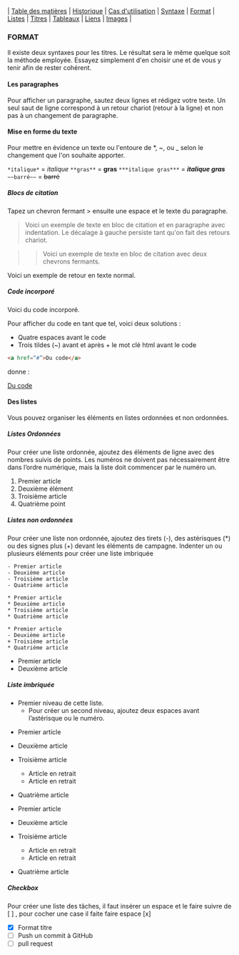 | [Table des matières](tableMatieres.md) | [Historique](page1.md#petite-histoire-de-markdown) | [Cas d'utilisation](page1.md#utilisation) | [Syntaxe](page2.md#Syntaxe) | [Format](page2#Format) | [Listes](page2.md#Listes) | [Titres](page3.md#Titres) | [Tableaux](page3.md#Tableaux) | [Liens](page4.md#Liens) | [Images](page4.md#Images) |

### FORMAT

Il existe deux syntaxes pour les titres. Le résultat sera le même quelque soit la méthode employée. Essayez simplement d'en choisir une et de vous y tenir afin de rester cohérent.


#### Les paragraphes

Pour afficher un paragraphe, sautez deux lignes et rédigez votre texte. Un seul saut de ligne correspond à un retour chariot (retour à la ligne) et non pas à un changement de paragraphe.



#### Mise en forme du texte

Pour mettre en évidence un texte ou l'entoure de *, ~, ou _ selon le changement que l'on souhaite apporter.


`*italique*` = *italique*
`**gras**` = **gras**
`***italique gras***` = ***italique gras***
`~~barré~~` = ~~barré~~


##### Blocs de citation

Tapez un chevron fermant > ensuite une espace et le texte du paragraphe.

> Voici un exemple de texte en bloc de citation et en paragraphe avec indentation. Le décalage à gauche persiste tant qu'on fait des retours chariot.

>> Voici un exemple de texte en bloc de citation avec deux chevrons fermants.

Voici un exemple de retour en texte normal.

##### Code incorporé

Voici du code incorporé.

Pour afficher du code en tant que tel, voici deux solutions :
* Quatre espaces avant le code 
* Trois tildes (~) avant et après + le mot clé html avant le code
~~~html
<a href=“#”>Du code</a>
~~~
donne : 

<a href="#">Du code</a>


#### Des listes

Vous pouvez organiser les éléments en listes ordonnées et non ordonnées.

##### Listes Ordonnées

Pour créer une liste ordonnée, ajoutez des éléments de ligne avec des nombres suivis de points. Les numéros ne doivent pas nécessairement être dans l’ordre numérique, mais la liste doit commencer par le numéro un.

1. Premier article
2. Deuxième élément
3. Troisième article
4. Quatrième point

##### Listes non ordonnées

Pour créer une liste non ordonnée, ajoutez des tirets (-), des astérisques (*) ou des signes plus (+) devant les éléments de campagne. Indenter un ou plusieurs éléments pour créer une liste imbriquée

```
- Premier article	
- Deuxième article
- Troisième article
- Quatrième article
```
```
* Premier article
* Deuxième article
* Troisième article
* Quatrième article
```
```
* Premier article
- Deuxième article
+ Troisième article
* Quatrième article
```
* Premier article
* Deuxième article


##### Liste imbriquée

* Premier niveau de cette liste.
     * Pour créer un second niveau, ajoutez deux espaces avant l’astérisque ou le numéro.

- Premier article
- Deuxième article
- Troisième article
    - Article en retrait
    - Article en retrait
- Quatrième article

- Premier article
- Deuxième article
- Troisième article
    - Article en retrait
    - Article en retrait
- Quatrième article


##### Checkbox
Pour créer une liste des tâches, il faut insérer un espace et le faire suivre de [ ] , pour cocher une case il faite faire espace [x]


- [x] Format titre
- [ ] Push un commit à GitHub
- [ ] pull request
